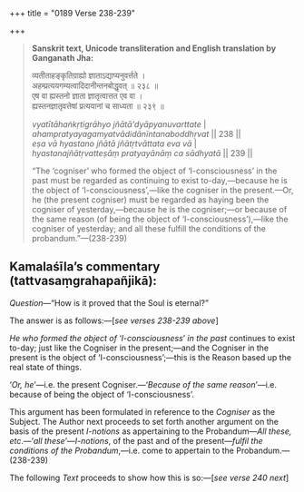 +++
title = "0189 Verse 238-239"

+++
> **Sanskrit text, Unicode transliteration and English translation by Ganganath Jha:** 
>
> व्यतीताहङ्कृतिग्राह्यो ज्ञाताऽद्याप्यनुवर्त्तते ।  
> अहम्प्रत्ययगम्यत्वादिदानीन्तनबोद्धृवत् ॥ २३८ ॥  
> एष वा ह्यस्तनो ज्ञाता ज्ञातृत्वात्तत एव वा ।  
> ह्यस्तनज्ञातृवत्तेषां प्रत्ययानां च साध्यता ॥ २३९ ॥ 
>
> *vyatītāhaṅkṛtigrāhyo jñātā'dyāpyanuvarttate* \|  
> *ahampratyayagamyatvādidānīntanaboddhṛvat* \|\| 238 \|\|  
> *eṣa vā hyastano jñātā jñātṛtvāttata eva vā* \|  
> *hyastanajñātṛvatteṣāṃ pratyayānāṃ ca sādhyatā* \|\| 239 \|\| 
>
> “The ‘cogniser’ who formed the object of ‘I-consciousness’ in the past must be regarded as continuing to exist to-day,—because he is the object of ‘I-consciousness’,—like the cogniser in the present.—Or, he (the present cogniser) must be regarded as haying been the cogniser of yesterday,—because he is the cogniser;—or because of the same reason (of being the object of ‘I-consciousness’),—like the cogniser of yesterday; and all these fulfill the conditions of the probandum.”—(238-239)



## Kamalaśīla’s commentary (tattvasaṃgrahapañjikā):

*Question*—“How is it proved that the Soul is eternal?”

The answer is as follows:—[*see verses 238-239 above*]

*He who formed the object of* ‘*I-consciousness*’ *in the past* continues to exist to-day; just like the Cogniser in the present;—and the Cogniser in the present is the object of ‘I-consciousness’;—this is the Reason based up the real state of things.

‘*Or, he*’—i.e. the present Cogniser.—‘*Because of the same reason*’—i.e. because of being the object of ‘I-consciousness’.

This argument has been formulated in reference to the *Cogniser* as the Subject. The Author next proceeds to set forth another argument on the basis of the present *I-notions* as appertaining to the Probandum—*All these, etc*.—‘*all these*’—*I-notions*, of the past and of the present—*fulfil the conditions of the Probandum*,—i.e. come to appertain to the Probandum.—(238-239)

The following *Text* proceeds to show how this is so:—[*see verse 240 next*]


